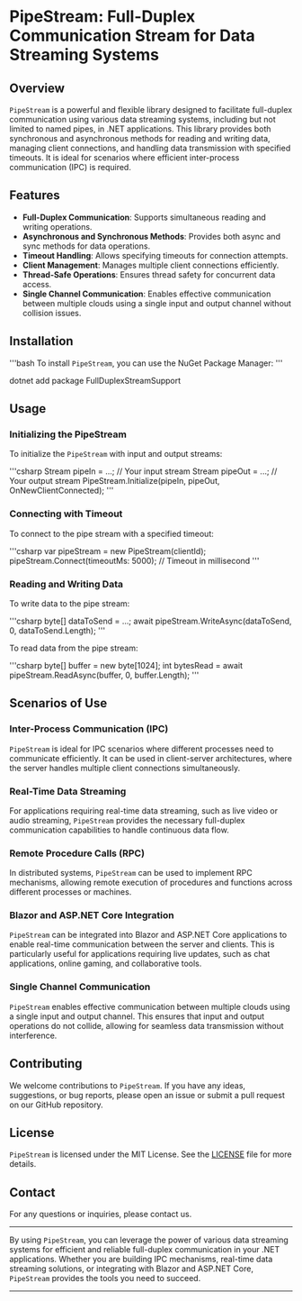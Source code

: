 ﻿# PipeStream: Full-Duplex Communication Stream for Data Streaming Systems

## Overview

`PipeStream` is a powerful and flexible library designed to facilitate full-duplex communication using various data streaming systems, including but not limited to named pipes, in .NET applications. This library provides both synchronous and asynchronous methods for reading and writing data, managing client connections, and handling data transmission with specified timeouts. It is ideal for scenarios where efficient inter-process communication (IPC) is required.

## Features

- **Full-Duplex Communication**: Supports simultaneous reading and writing operations.
- **Asynchronous and Synchronous Methods**: Provides both async and sync methods for data operations.
- **Timeout Handling**: Allows specifying timeouts for connection attempts.
- **Client Management**: Manages multiple client connections efficiently.
- **Thread-Safe Operations**: Ensures thread safety for concurrent data access.
- **Single Channel Communication**: Enables effective communication between multiple clouds using a single input and output channel without collision issues.

## Installation

'''bash
To install `PipeStream`, you can use the NuGet Package Manager:
'''

dotnet add package FullDuplexStreamSupport


## Usage

### Initializing the PipeStream

To initialize the `PipeStream` with input and output streams:

'''csharp
Stream pipeIn = ...; // Your input stream Stream pipeOut = ...; // Your output stream PipeStream.Initialize(pipeIn, pipeOut, OnNewClientConnected);
'''


### Connecting with Timeout

To connect to the pipe stream with a specified timeout:

'''csharp
var pipeStream = new PipeStream(clientId); pipeStream.Connect(timeoutMs: 5000); // Timeout in millisecond
'''

### Reading and Writing Data

To write data to the pipe stream:

'''csharp
byte[] dataToSend = ...; await pipeStream.WriteAsync(dataToSend, 0, dataToSend.Length);
'''

To read data from the pipe stream:

'''csharp
byte[] buffer = new byte[1024]; int bytesRead = await pipeStream.ReadAsync(buffer, 0, buffer.Length);
'''


## Scenarios of Use

### Inter-Process Communication (IPC)

`PipeStream` is ideal for IPC scenarios where different processes need to communicate efficiently. It can be used in client-server architectures, where the server handles multiple client connections simultaneously.

### Real-Time Data Streaming

For applications requiring real-time data streaming, such as live video or audio streaming, `PipeStream` provides the necessary full-duplex communication capabilities to handle continuous data flow.

### Remote Procedure Calls (RPC)

In distributed systems, `PipeStream` can be used to implement RPC mechanisms, allowing remote execution of procedures and functions across different processes or machines.

### Blazor and ASP.NET Core Integration

`PipeStream` can be integrated into Blazor and ASP.NET Core applications to enable real-time communication between the server and clients. This is particularly useful for applications requiring live updates, such as chat applications, online gaming, and collaborative tools.

### Single Channel Communication

`PipeStream` enables effective communication between multiple clouds using a single input and output channel. This ensures that input and output operations do not collide, allowing for seamless data transmission without interference.

## Contributing

We welcome contributions to `PipeStream`. If you have any ideas, suggestions, or bug reports, please open an issue or submit a pull request on our GitHub repository.

## License

`PipeStream` is licensed under the MIT License. See the [LICENSE](LICENSE) file for more details.

## Contact

For any questions or inquiries, please contact us.

---

By using `PipeStream`, you can leverage the power of various data streaming systems for efficient and reliable full-duplex communication in your .NET applications. Whether you are building IPC mechanisms, real-time data streaming solutions, or integrating with Blazor and ASP.NET Core, `PipeStream` provides the tools you need to succeed.

---





